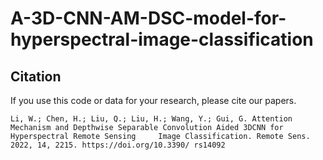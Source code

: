 # A-3D-CNN-AM-DSC-model-for-hyperspectral-image-classification
## Citation  
If you use this code or data for your research, please cite our papers.  

    Li, W.; Chen, H.; Liu, Q.; Liu, H.; Wang, Y.; Gui, G. Attention Mechanism and Depthwise Separable Convolution Aided 3DCNN for Hyperspectral Remote Sensing     Image Classification. Remote Sens. 2022, 14, 2215. https://doi.org/10.3390/ rs14092
